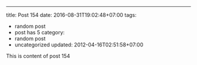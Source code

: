 ---
title: Post 154
date: 2016-08-31T19:02:48+07:00
tags:
  - random post
  - post has 5
category:
  - random post
  - uncategorized
updated: 2012-04-16T02:51:58+07:00

This is content of post 154